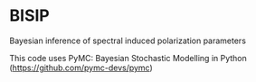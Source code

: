 # BISIP
Bayesian inference of spectral induced polarization parameters

This code uses PyMC: Bayesian Stochastic Modelling in Python (https://github.com/pymc-devs/pymc)
